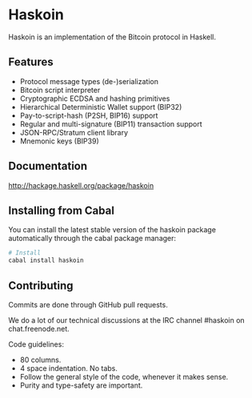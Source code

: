 # Haskoin

Haskoin is an implementation of the Bitcoin protocol in Haskell.

## Features

- Protocol message types (de-)serialization
- Bitcoin script interpreter
- Cryptographic ECDSA and hashing primitives
- Hierarchical Deterministic Wallet support (BIP32)
- Pay-to-script-hash (P2SH, BIP16) support
- Regular and multi-signature (BIP11) transaction support
- JSON-RPC/Stratum client library
- Mnemonic keys (BIP39)

## Documentation

http://hackage.haskell.org/package/haskoin

## Installing from Cabal

You can install the latest stable version of the haskoin package automatically
through the cabal package manager:

```sh
# Install
cabal install haskoin
```

## Contributing

Commits are done through GitHub pull requests.

We do a lot of our technical discussions at the IRC channel #haskoin on
chat.freenode.net.

Code guidelines:

- 80 columns.
- 4 space indentation. No tabs.
- Follow the general style of the code, whenever it makes sense.
- Purity and type-safety are important.
